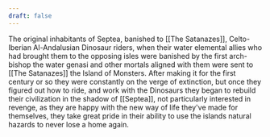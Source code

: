 ```yaml
---
draft: false
---
```

The original inhabitants of Septea, banished to [[The Satanazes]], Celto-Iberian Al-Andalusian Dinosaur riders, when their water elemental allies who had brought them to the opposing isles were banished by the first arch-bishop the water genasi and other mortals aligned with them were sent to [[The Satanazes]] the Island of Monsters. After making it for the first century or so they were constantly on the verge of extinction, but once they figured out how to ride, and work with the Dinosaurs they began to rebuild their civilization in the shadow of [[Septea]], not particularly interested in revenge, as they are happy with the new way of life they've made for themselves, they take great pride in their ability to use the islands natural hazards to never lose a home again.